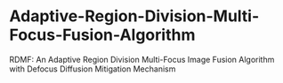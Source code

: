 # Adaptive-Region-Division-Multi-Focus-Fusion-Algorithm
RDMF: An Adaptive Region Division Multi-Focus Image Fusion Algorithm with Defocus Diffusion Mitigation Mechanism
